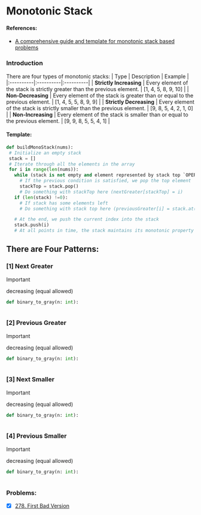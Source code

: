 # Monotonic Stack

#### References:
- [A comprehensive guide and template for monotonic stack based problems](https://leetcode.com/discuss/study-guide/2347639/A-comprehensive-guide-and-template-for-monotonic-stack-based-problems)

### Introduction
There are four types of monotonic stacks:
| Type  | Description |  Example |
|:----------|:----------|:----------|
| **Strictly Increasing**  | Every element of the stack is strictly greater than the previous element.     | [1, 4, 5, 8, 9, 10]    |
| **Non-Decreasing**       | Every element of the stack is greater than or equal to the previous element.  | [1, 4, 5, 5, 8, 9, 9]  |
| **Strictly Decreasing**  | Every element of the stack is strictly smaller than the previous element.     | [9, 8, 5, 4, 2, 1, 0]  |
| **Non-Increasing**       | Every element of the stack is smaller than or equal to the previous element.  | [9, 9, 8, 5, 5, 4, 1]  |

 #### Template:
 ```python
 def buildMonoStack(nums):
  # Initialize an empty stack
  stack = []
  # Iterate through all the elements in the array
  for i in range(len(nums)):
    while (stack is not empty and element represented by stack top `OPERATOR` arr[i]):
      # If the previous condition is satisfied, we pop the top element
      stackTop = stack.pop()
      # Do something with stackTop here (nextGreater[stackTop] = i)
    if (len(stack) !=0):
      # If stack has some elements left
      # Do something with stack top here (previousGreater[i] = stack.at(-1))

    # At the end, we push the current index into the stack
    stack.push(i)    
    # At all points in time, the stack maintains its monotonic property
 ```

 ## There are Four Patterns:
  ### [1] Next Greater
  > [!IMPORTANT]
  >  decreasing (equal allowed)	
    
 ```python
 def binary_to_gray(n: int):      
  
 ```

  ### [2] Previous Greater	
  > [!IMPORTANT]
  >  decreasing (equal allowed)	
    
 ```python
 def binary_to_gray(n: int):      
  
 ```

  ### [3] Next Smaller	
  > [!IMPORTANT]
  >  decreasing (equal allowed)	
    
 ```python
 def binary_to_gray(n: int):      
  
 ```

  ### [4] Previous Smaller	
  > [!IMPORTANT]
  >  decreasing (equal allowed)	
    
 ```python
 def binary_to_gray(n: int):      
  
 ```

### Problems: 
- [x] [278. First Bad Version](https://leetcode.com/problems/first-bad-version/description/) 
